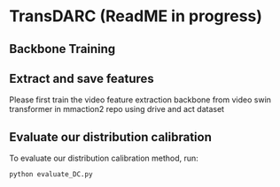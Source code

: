 # TransDARC (ReadME in progress)

## Backbone Training



## Extract and save features
Please first train the video feature extraction backbone from video swin transformer in mmaction2 repo using drive and act dataset


## Evaluate our distribution calibration

To evaluate our distribution calibration method, run:

```eval
python evaluate_DC.py
```



